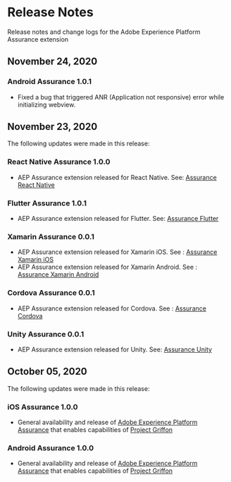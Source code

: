 # Release Notes

Release notes and change logs for the Adobe Experience Platform Assurance extension

## November 24, 2020

### Android Assurance 1.0.1

- Fixed a bug that triggered ANR (Application not responsive) error while initializing webview.

## November 23, 2020

The following updates were made in this release:

### React Native Assurance 1.0.0

- AEP Assurance extension released for React Native. See: [Assurance React Native](https://www.npmjs.com/package/@adobe/react-native-aepassurance)

### Flutter Assurance 1.0.1

- AEP Assurance extension released for Flutter. See: [Assurance Flutter](https://pub.dev/packages/flutter_assurance)

### Xamarin Assurance 0.0.1

- AEP Assurance extension released for Xamarin iOS. See : [Assurance Xamarin iOS](https://www.nuget.org/packages/Adobe.AEPAssurance.iOS/)
- AEP Assurance extension released for Xamarin Android. See : [Assurance Xamarin Android](https://www.nuget.org/packages/Adobe.AEPAssurance.Android/) 

### Cordova Assurance 0.0.1

- AEP Assurance extension released for Cordova. See : [Assurance Cordova](https://www.npmjs.com/package/@adobe/cordova-aepassurance)

### Unity Assurance 0.0.1

- AEP Assurance extension released for Unity. See: [Assurance Unity](https://github.com/adobe/unity-aepassurance) 

## October 05, 2020

The following updates were made in this release:

### iOS Assurance 1.0.0

- General availability and release of [Adobe Experience Platform Assurance](https://aep-sdks.gitbook.io/docs/using-mobile-extensions/adobe-experience-platform-assurance) that enables capabilities of [Project Griffon](https://aep-sdks.gitbook.io/docs/beta/project-griffon)

### Android Assurance 1.0.0

- General availability and release of [Adobe Experience Platform Assurance](https://aep-sdks.gitbook.io/docs/using-mobile-extensions/adobe-experience-platform-assurance) that enables capabilities of [Project Griffon](https://aep-sdks.gitbook.io/docs/beta/project-griffon)

